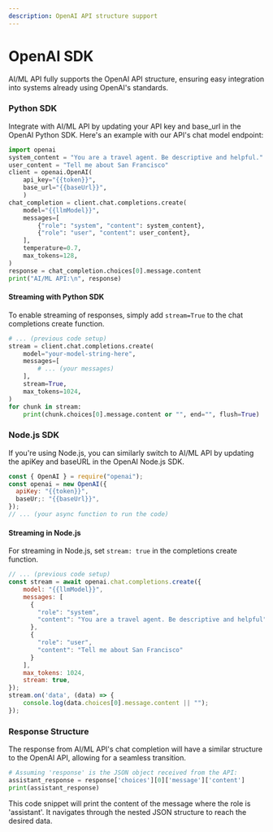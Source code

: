 ```yaml
---
description: OpenAI API structure support
---
```


# OpenAI SDK

AI/ML API fully supports the OpenAI API structure, ensuring easy integration into systems already using OpenAI's standards.

### **Python SDK**

Integrate with AI/ML API by updating your API key and base\_url in the OpenAI Python SDK. Here's an example with our API's chat model endpoint:

```python
import openai
system_content = "You are a travel agent. Be descriptive and helpful."
user_content = "Tell me about San Francisco"
client = openai.OpenAI(
    api_key="{{token}}",
    base_url="{{baseUrl}}",
    )
chat_completion = client.chat.completions.create(
    model="{{llmModel}}",
    messages=[
        {"role": "system", "content": system_content},
        {"role": "user", "content": user_content},
    ],
    temperature=0.7,
    max_tokens=128,
)
response = chat_completion.choices[0].message.content
print("AI/ML API:\n", response)

```

#### **Streaming with Python SDK**

To enable streaming of responses, simply add `stream=True` to the chat completions create function.

```python
# ... (previous code setup)
stream = client.chat.completions.create(
    model="your-model-string-here",
    messages=[
        # ... (your messages)
    ],
    stream=True,
    max_tokens=1024,
)
for chunk in stream:
    print(chunk.choices[0].message.content or "", end="", flush=True)

```

### **Node.js SDK**

If you're using Node.js, you can similarly switch to AI/ML API by updating the apiKey and baseURL in the OpenAI Node.js SDK.

```javascript
const { OpenAI } = require("openai");
const openai = new OpenAI({
  apiKey: "{{token}}",
  baseUr;: "{{baseUrl}}",
});
// ... (your async function to run the code)

```

#### **Streaming in Node.js**

For streaming in Node.js, set `stream: true` in the completions create function.

```javascript
// ... (previous code setup)
const stream = await openai.chat.completions.create({
    model: "{{llmModel}}",
    messages: [
      {
        "role": "system",
        "content": "You are a travel agent. Be descriptive and helpful"
      },
      {
        "role": "user",
        "content": "Tell me about San Francisco"
      }
    ],
    max_tokens: 1024,
    stream: true,
});
stream.on('data', (data) => {
    console.log(data.choices[0].message.content || "");
});

```

### **Response Structure**

The response from AI/ML API's chat completion will have a similar structure to the OpenAI API, allowing for a seamless transition.

```python
# Assuming 'response' is the JSON object received from the API:
assistant_response = response['choices'][0]['message']['content']
print(assistant_response)

```

This code snippet will print the content of the message where the role is 'assistant'. It navigates through the nested JSON structure to reach the desired data.
